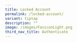 ```yaml
---
title: Locked Account
permalink: /locked-account/
variant: tiptap
description: ""
image: /images/FaviconLight.png
third_nav_title: Authenticate
---
```


